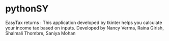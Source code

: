 # pythonSY
EasyTax returns : 
This application developed by tkinter helps you calculate your income tax based on inputs.
Developed by Nancy Verma, Raina Girish, Shalmali Thombre, Saniya Mohan

